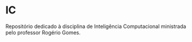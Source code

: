 # IC
Repositório dedicado à disciplina de Inteligência Computacional ministrada pelo professor Rogério Gomes.
